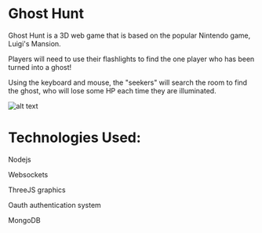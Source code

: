 # Ghost Hunt
Ghost Hunt is a 3D web game that is based on the popular Nintendo game, Luigi's Mansion.

Players will need to use their flashlights to find the one player who has been turned into a ghost! 

Using the keyboard and mouse, the "seekers" will search the room to find the ghost, who will lose some HP each time they are illuminated.

![alt text](https://github.com/Nolanm99/ghost_hunt/blob/master/public/assets/ghost_demo.gif)

# Technologies Used:
Nodejs

Websockets

ThreeJS graphics

Oauth authentication system

MongoDB
